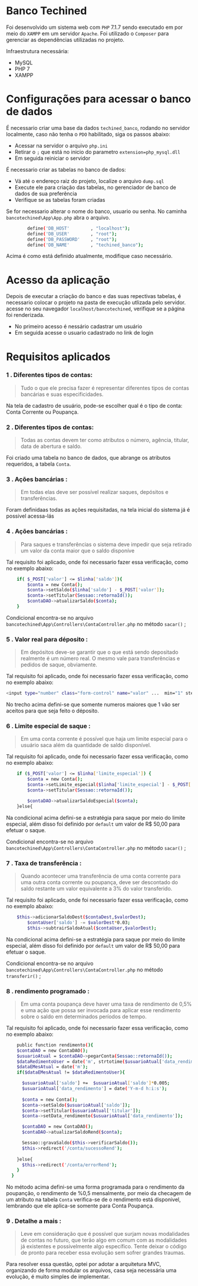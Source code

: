 # Banco Techined

Foi desenvolvido um sistema web com `PHP` 7.1.7 sendo executado em por meio do `XAMPP` em um servidor `Apache`. Foi utilizado o `Composer` para gerenciar as dependências utilizadas no projeto.

Infraestrutura necessária:
  - MySQL
  - PHP 7
  - XAMPP

# Configurações para acessar o banco de dados
É necessario criar uma base da dados `techined_banco`, rodando no servidor localmente, caso não tenha o `PDO` habilitado, siga os passos abaixo:
  - Acessar na servidor o arquivo `php.ini`
  - Retirar o `;` que está no inicio do parametro `extension=php_mysql.dll`
  - Em seguida reiniciar o servidor

É necessario criar as tabelas no banco de dados:
  - Vá até o endereço raiz do projeto, localize o arquivo `dump.sql`
  - Execute ele para criação das  tabelas, no gerenciador de banco de dados de sua preferência
  - Verifique se as tabelas foram criadas

Se for necessario alterar o nome do banco, usuario ou senha. No caminha `bancotechined\App\App.php` abra o arquivo.

```sh
        define('DB_HOST'        , "localhost");
        define('DB_USER'        , "root");
        define('DB_PASSWORD'    , "root");
        define('DB_NAME'        , "techined_banco");
```

Acima é como está definido atualmente, modifique caso necessário.
# Acesso da aplicação
Depois de executar a criação do banco e das suas repectivas tabelas, é necessario colocar o projeto na pasta de execução utlizada pelo servidor. acesse no seu navegador `localhost/bancotechined`, verifique se a página foi renderizada.

-   No primeiro acesso é nessário cadastrar um usuário
-   Em seguida acesse o usuario cadastrado no link de login

# Requisitos aplicados

### 1 . Diferentes tipos de contas:
> Tudo o que ele precisa fazer é representar diferentes tipos de contas bancárias e  suas especificidades.

Na tela de cadastro de usuário, pode-se escolher qual é o tipo de conta: Conta Corrente ou Poupança. 

### 2 . Diferentes tipos de contas:
> Todas as contas devem ter como atributos o número, agência, titular, data de abertura e saldo.

Foi criado uma tabela no banco de dados, que abrange os atributos requeridos, a tabela `Conta`.

### 3 . Ações bancárias :
> Em todas elas deve ser possível realizar saques, depósitos e transferências.

Foram definidaas todas as ações requisitadas, na tela inicial do sistema já é possivel acessa-lás 

### 4 . Ações bancárias :
> Para saques e transferências o sistema deve impedir que seja retirado um valor da conta maior que o saldo disponíve

Tal requisito foi aplicado, onde foi necessario fazer essa verificação, como no exemplo abaixo: 

```sh
    if( $_POST['valor'] <= $linha['saldo']){
        $conta = new Conta();
        $conta->setSaldo($linha['saldo'] - $_POST['valor']);
        $conta->setTitular(Sessao::retornaId());
        $contaDAO->atualizarSaldo($conta);
    }
```

Condicional encontra-se no arquivo `bancotechined\App\Controllers\ContaController.php` no método `sacar()` ;

### 5 . Valor real para déposito :
> Em depósitos deve-se garantir que o que está sendo depositado realmente é um número real. O mesmo vale para transferências e pedidos de saque, obviamente.

Tal requisito foi aplicado, onde foi necessario fazer essa verificação, como no exemplo abaixo: 

```sh
<input type="number" class="form-control" name="valor" ...  min="1" step="0.01" required>
```

No trecho acima defini-se que somente numeros maiores que 1 vão ser aceitos para que seja feito o déposito.

### 6 . Limite especial de saque :
> Em uma conta corrente é possível que haja um limite especial para o usuário saca além da quantidade de saldo disponível.

Tal requisito foi aplicado, onde foi necessario fazer essa verificação, como no exemplo abaixo: 

```sh
    if ($_POST['valor'] <= $linha['limite_especial']) {
        $conta = new Conta();
        $conta->setLimite_especial($linha['limite_especial'] - $_POST['valor']);
        $conta->setTitular(Sessao::retornaId());

        $contaDAO->atualizarSaldoEspecial($conta);
    }else{
```

Na condicional acima defini-se a estratégia para saque por meio do  limite especial, além disso foi definido por `default` um valor de R$ 50,00 para efetuar o saque.

Condicional encontra-se no arquivo `bancotechined\App\Controllers\ContaController.php` no método `sacar()` ;

### 7 . Taxa de transferência :
> Quando acontecer uma transferência de uma conta corrente para uma outra conta corrente ou poupança, deve ser descontado do saldo restante um valor equivalente a 3% do valor transferido.

Tal requisito foi aplicado, onde foi necessario fazer essa verificação, como no exemplo abaixo: 

```sh
    $this->adicionarSaldoDest($contaDest,$valorDest);
        $contaUser['saldo'] -= $valorDest*0.03;
        $this->subtrairSaldoAtual($contaUser,$valorDest);
```

Na condicional acima defini-se a estratégia para saque por meio do  limite especial, além disso foi definido por `default` um valor de R$ 50,00 para efetuar o saque.

Condicional encontra-se no arquivo `bancotechined\App\Controllers\ContaController.php` no método `transferir()` ;

### 8 . rendimento programado :
> Em uma conta poupança deve haver uma taxa de rendimento de 0,5% e uma ação que possa ser invocada para aplicar esse rendimento sobre o saldo em determinados períodos de tempo.

Tal requisito foi aplicado, onde foi necessario fazer essa verificação, como no exemplo abaixo: 

```sh
    public function rendimento(){
    $contaDAO = new ContaDAO();
    $usuarioAtual = $contaDAO->pegarConta(Sessao::retornaId()); 
    $dataRedimentoUser = date('m', strtotime($usuarioAtual['data_rendimento']));
    $dataEMesAtual = date('m');
    if($dataEMesAtual != $dataRedimentoUser){

      $usuarioAtual['saldo'] +=  $usuarioAtual['saldo']*0.005;
      $usuarioAtual['data_rendimento'] = date('Y-m-d h:i:s');
      
      $conta = new Conta();
      $conta->setSaldo($usuarioAtual['saldo']);
      $conta->setTitular($usuarioAtual['titular']);
      $conta->setData_rendimento($usuarioAtual['data_rendimento']);

      $contaDAO = new ContaDAO();
      $contaDAO->atualizarSaldoRend($conta);

      Sessao::gravaSaldo($this->verificarSaldo());
      $this->redirect('/conta/sucessoRend');
    
    }else{
      $this->redirect('/conta/errorRend');
    }
  }
```

No método acima defini-se uma forma programada para o rendimento da poupanção, o rendimento de %0,5 mensalmente, por meio da checagem de um atributo na tabela `Conta` verifica-se de o rendimento está disponivel, lembrando que ele aplica-se somente para Conta Poupança.

### 9 . Detalhe a mais :

> Leve em consideração que é possível que surjam novas modalidades de contas no futuro, que terão algo em comum com as modalidades já existentes e possivelmente algo específico. Tente deixar o código de pronto para receber essa evolução sem sofrer grandes traumas.

Para resolver essa questão, optei por adotar a arquitetura MVC, organizando de forma modular os arquivos, casa seja necessária uma evolução, é muito simples de implementar.